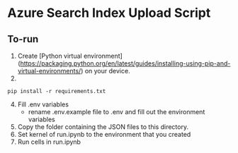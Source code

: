 # Azure Search Index Upload Script 

## To-run 
1) Create [Python virtual environment] (https://packaging.python.org/en/latest/guides/installing-using-pip-and-virtual-environments/) on your device. 
2) 
```
pip install -r requirements.txt
```
4) Fill .env variables 
    - rename .env.example file to .env and fill out the environment variables 
5) Copy the folder containing the JSON files to this directory.
6) Set kernel of run.ipynb to the environment that you created
7) Run cells in run.ipynb 
